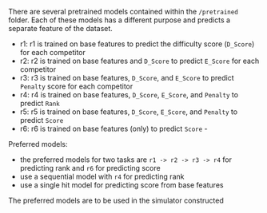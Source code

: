There are several pretrained models contained within the `/pretrained` folder. 
Each of these models has a different purpose and predicts a separate feature
of the dataset.
* r1: r1 is trained on base features to predict the difficulty score (`D_Score`) for each competitor
* r2: r2 is trained on base features and `D_Score` to predict `E_Score` for each competitor
* r3: r3 is trained on base features, `D_Score`, and `E_Score` to predict `Penalty` score for each competitor
* r4: r4 is trained on base features, `D_Score`, `E_Score`, and `Penalty` to predict `Rank` 
* r5: r5 is trained on base features, `D_Score`, `E_Score`, and `Penalty` to predict `Score`
* r6: r6 is trained on base features (only) to predict `Score` - 

Preferred models: 
* the preferred models for two tasks are `r1 -> r2 -> r3 -> r4` for predicting rank and `r6` for predicting score
* use a sequential model with `r4` for predicting rank
* use a single hit model for predicting score from base features

The preferred models are to be used in the simulator constructed